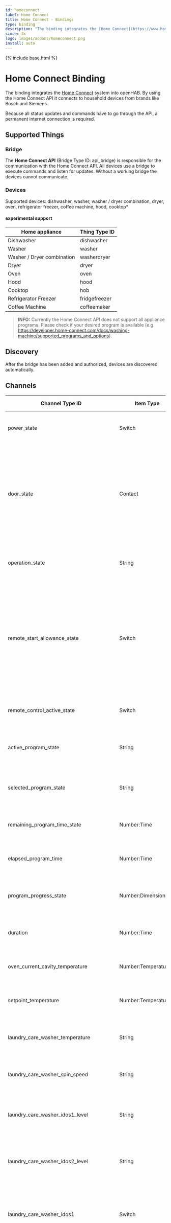 ```yaml
---
id: homeconnect
label: Home Connect
title: Home Connect - Bindings
type: binding
description: "The binding integrates the [Home Connect](https://www.home-connect.com/) system into openHAB."
since: 3x
logo: images/addons/homeconnect.png
install: auto
---
```


<!-- Attention authors: Do not edit directly. Please add your changes to the appropriate source repository -->

{% include base.html %}

<AddonLogo />

# Home Connect Binding

The binding integrates the [Home Connect](https://www.home-connect.com/) system into openHAB.
By using the Home Connect API it connects to household devices from brands like Bosch and Siemens.

Because all status updates and commands have to go through the API, a permanent internet connection is required.

## Supported Things

### Bridge

The **Home Connect API** (Bridge Type ID: api_bridge) is responsible for the communication with the Home Connect API. All devices use a bridge to execute commands and listen for updates. Without a working bridge the devices cannot communicate.

### Devices

Supported devices: dishwasher, washer, washer / dryer combination, dryer, oven, refrigerator freezer, coffee machine, hood, cooktop*

#### experimental support

| Home appliance | Thing Type ID |
| --------------- | ------------ |
| Dishwasher | dishwasher |
| Washer | washer |
| Washer / Dryer combination | washerdryer |
| Dryer | dryer |
| Oven | oven |
| Hood | hood |
| Cooktop | hob |
| Refrigerator Freezer | fridgefreezer |
| Coffee Machine | coffeemaker |

> **INFO:** Currently the Home Connect API does not support all appliance programs. Please check if your desired program is available (e.g. <https://developer.home-connect.com/docs/washing-machine/supported_programs_and_options>).

## Discovery

After the bridge has been added and authorized, devices are discovered automatically.

## Channels

| Channel Type ID | Item Type | Read only | Description | Available on thing |
| --------------- | --------- | --------- | ----------- | ------------------ |
| power_state | Switch | false | This setting describes the current power state of the home appliance. | dishwasher, oven, coffeemaker, hood, hob  |
| door_state | Contact | true | This status describes the door state of a home appliance. A status change is either triggered by the user operating the home appliance locally (i.e. opening/closing door) or automatically by the home appliance (i.e. locking the door). | dishwasher, washer, washerdryer, dryer, oven, fridgefreezer |
| operation_state | String | true | This status describes the operation state of the home appliance. | dishwasher, washer, washerdryer, dryer, oven, hood, hob, coffeemaker |
| remote_start_allowance_state | Switch | true  | This status indicates whether the remote program start is enabled. This can happen due to a programmatic change (only disabling), or manually by the user changing the flag locally on the home appliance, or automatically after a certain duration - usually in 24 hours. | dishwasher, washer, washerdryer, dryer, oven, hood, coffeemaker |
| remote_control_active_state | Switch | true  | This status indicates whether the allowance for remote controlling is enabled. | dishwasher, washer, washerdryer, dryer, oven, hood, hob |
| active_program_state | String | true  | This status describes the active program of the home appliance. | dishwasher, washer, washerdryer, dryer, oven, hood, hob, coffeemaker  |
| selected_program_state | String | false | This state describes the selected program of the home appliance. | dishwasher, washer, washerdryer, dryer, oven, hob, coffeemaker |
| remaining_program_time_state | Number:Time | true | This status indicates the remaining program time of the home appliance. | dishwasher, washer, washerdryer, dryer, oven |
| elapsed_program_time | Number:Time | true | This status indicates the elapsed program time of the home appliance. | oven |
| program_progress_state | Number:Dimensionless | true | This status describes the program progress of the home appliance in percent. | dishwasher, washer, washerdryer, dryer, oven, coffeemaker |
| duration | Number:Time | true | This status describes the duration of the program of the home appliance. | oven |
| oven_current_cavity_temperature | Number:Temperature | true | This status describes the current cavity temperature of the home appliance. | oven |
| setpoint_temperature | Number:Temperature | false | This status describes the setpoint/target temperature of the home appliance. | oven |
| laundry_care_washer_temperature | String | false | This status describes the temperature of the washing program of the home appliance. | washer, washerdryer |
| laundry_care_washer_spin_speed | String | false | This status defines the spin speed of a washer program of the home appliance. | washer, washerdryer |
| laundry_care_washer_idos1_level | String | false | This status defines the i-Dos 1 dosing level of a washer program of the home appliance (if appliance supports i-Dos). | washer |
| laundry_care_washer_idos2_level | String | false | This status defines the i-Dos 2 dosing level of a washer program of the home appliance (if appliance supports i-Dos). | washer |
| laundry_care_washer_idos1 | Switch | true | This status indicates whether i-Dos 1 is activated for a washer program of the home appliance. (If appliance supports i-Dos) | washer |
| laundry_care_washer_idos2 | Switch | true | This status indicates whether i-Dos 2 is activated for a washer program of the home appliance. (If appliance supports i-Dos) | washer |
| laundry_care_washer_vario_perfect | String | true | This status defines the vario perfect mode of a washer program of the home appliance. | washer, washerdryer |
| laundry_care_washer_less_ironing | Switch | true | This status indicates whether less ironing is activated for a washer program of the home appliance. | washer, washerdryer |
| laundry_care_washer_pre_wash | Switch | true | This status indicates whether the pre-wash is activated for a washer program of the home appliance. | washer, washerdryer |
| laundry_care_washer_rinse_plus | String | true | This status defines the number of additional rinses of a washer program of the home appliance. | washer, washerdryer |
| laundry_care_washer_rinse_hold | Switch | true | This status indicates whether the spin function is deactivated for a washer program of the home appliance (washing will remain in the water after the last rinse cycle). | washer, washerdryer |
| laundry_care_washer_soak | Switch | true | This status indicates whether the soaking is activated for a washer program of the home appliance. | washer, washerdryer |
| laundry_care_washer_load_recommendation | Number:Mass | true | This channel indicates the maximum laundry load recommended for a program of the home appliance. | washer, washerdryer |
| program_energy | Number:Dimensionless | true | This channel provides the estimated energy required in percentage for a program of the home appliance. | washer, washerdryer |
| program_water | Number:Dimensionless | true | This channel provides the estimated water required in percentage for a program of the home appliance. | washer, washerdryer |
| dryer_drying_target | String | false | This status defines the desired dryness of a program of the home appliance. | dryer, washerdryer |
| setpoint_temperature_refrigerator | Number:Temperature | false | Target temperature of the refrigerator compartment (range depends on appliance - common range 2 to 8°C). | fridgefreezer |
| setpoint_temperature_freezer | Number:Temperature | false | Target temperature of the freezer compartment (range depends on appliance - common range -16 to -24°C). | fridgefreezer |
| super_mode_refrigerator | Switch | false | The setting has no impact on setpoint temperatures but will make the fridge compartment cool to the lowest possible temperature until it is disabled manually by the customer or by the HA because of a timeout. | fridgefreezer |
| super_mode_freezer | Switch | false | This setting has no impact on setpoint temperatures but will make the freezer compartment cool to the lowest possible temperature until it is disabled manually by the customer or by the home appliance because of a timeout. | fridgefreezer |
| coffeemaker_drip_tray_full_state | Switch | true | Is coffee maker drip tray full? | coffeemaker |
| coffeemaker_water_tank_empty_state | Switch | true | Is coffee maker water tank empty? | coffeemaker |
| coffeemaker_bean_container_empty_state | Switch | true | Is coffee maker bean container empty? | coffeemaker |
| hood_venting_level | String | true | This option defines the required fan setting of the hood. | hood |
| hood_intensive_level | String | true | This option defines the intensive setting of the hood. | hood |
| hood_program_state | String | false | Adds hood controller actions to the appliance. The following commands are supported: `stop`, `venting1`, `venting2`, `venting3`, `venting4`, `venting5`, `ventingIntensive1`, `ventingIntensive1`, `automatic` and `delayed`. Furthermore it is possible to send raw (Home Connect JSON payload) to the home appliance. | hood |
| basic_actions_state | String | false | Adds basic controller actions to the appliance. The following basic commands are supported: `start` (start current selected program), `stop` (stop current program) and `selected` (show current program information). Furthermore it is possible to send raw (Home Connect JSON payload) to the home appliance. | dishwasher, oven, washer, washerdryer, dryer, coffeemaker |
| functional_light_state | Switch | false | This setting describes the current functional light state of the home appliance. | hood |
| functional_light_brightness_state | Dimmer | false | This setting describes the brightness state of the functional light. | hood |
| ambient_light_state | Switch | false | This setting describes the current ambient light state of the home appliance. | dishwasher, hood |
| ambient_light_brightness_state | Dimmer | false | This setting describes the brightness state of the ambient light. _INFO: Please note that the brightness can't be set if the ambient light color is set to `CustomColor`._ | dishwasher, hood |
| ambient_light_color_state | String | false | This setting describes the current ambient light color state of the home appliance. | dishwasher, hood |
| ambient_light_custom_color_state | Color | false | This setting describes the custom color state of the ambient light. HSB color commands are supported as well as hex color string e.g. `#11ff00`. _INFO: Please note that the brightness can't be set._ | dishwasher, hood |

## Thing Configuration

### Configuring the **Home Connect API** Bridge

#### 1. Preconditions

1. Please create an account at [Home Connect](https://www.home-connect.com/) and add your physical appliance to your account.
1. Test the connection to your physical appliance via mobile app ([Apple App Store (iOS)](https://itunes.apple.com/de/app/home-connect-app/id901397789?mt=8) or [Google Play Store (Android)](https://play.google.com/store/apps/details?id=com.bshg.homeconnect.android.release)).

#### 2. Create Home Connect developer account

1. Create an account at [https://developer.home-connect.com](https://developer.home-connect.com) and login.
1. Please make sure you've added your associated Home Connect account email at <https://developer.home-connect.com/user/me/edit>. You should fill in your email address, which you use for the official Android or iOS app, at `Default Home Connect User Account for Testing`.
![Screenshot Home Connect profile page](doc/home_connect_profile.png "Screenshot Home Connect profile page")
1. Register / Create an application at [https://developer.home-connect.com/applications](https://developer.home-connect.com/applications)
    - _Application ID_: e.g. `openhab-binding`
    - _OAuth Flow_: Authorization Code Grant Flow
    - _Home Connect User Account for Testing_: the associated user account email from [Home Connect](https://www.home-connect.com/)
       > **WARNING**: Please don't use your developer account username

    - _Redirect URIs_: add your openHAB URL followed by `/homeconnect`
    for example: `http://192.168.178.34:8080/homeconnect` or `https://myhome.domain.com/homeconnect`
    - _One Time Token Mode_: keep unchecked
    - _Proof Key for Code Exchange_: keep unchecked

       > **NOTE**: You might get an error (`403 - Forbidden`) in case you entered a bare IP of your local openHAB instance. In that case, use your instance's hostname instead (e.g. for openhabian `http://openhabian:8080/homeconnect`) and try again.

1. After your application has been created, you should see the _Client ID_ and _Client Secret_ of the application. Please save these for later.

![Screenshot Home Connect application page](doc/home_connect_application.png "Screenshot Home Connect application page")

#### 3. Setup bridge (openHAB UI)

The Home Connect bridge can be configured in the openHAB UI as follows:

1. Go to the Inbox and press the add button
1. Choose `Home Connect Binding`
1. Select `Home Connect API`
1. Setup and save thing
    - **client id:** your application client id
    - **client secret:** your application client secret
    - **simulator:** false
1. Now navigate to the URL (`Redirct URI`) you've added to your Home Connect application in the previous step (2.3). For example `http://192.168.178.80:8080/homeconnect`.
1. Please follow the steps shown to authenticate your binding. You can redo this step every time. For example if you have authentication problems, just start wizard again.
![Screenshot Home Connect wizard page 1](doc/homeconnect_setup_1.png "Screenshot Home Connect wizard page 1")
![Screenshot Home Connect wizard page 2](doc/homeconnect_setup_2.png "Screenshot Home Connect wizard page 2")
![Screenshot Home Connect wizard page 3](doc/homeconnect_setup_3.png "Screenshot Home Connect wizard page 3")
![Screenshot Home Connect wizard page 4](doc/homeconnect_setup_4.png "Screenshot Home Connect wizard page 4")
1. That's it! Now you can use autodiscovery to add devices. Your devices should show up if you start a device scan in the openHAB UI.

## Examples: File based configuration

If you prefer to configure everything via file instead of openHAB UI, here are some examples. In order to get your `haId` you might use the discover feature in UI, copy the appliance's ID and paste it into your `*.things`.

### things/homeconnect.things

```java
Bridge homeconnect:api_bridge:api_bridge_at_home "Home Connect API" [ clientId="1234", clientSecret="1234", simulator=false] {
    // Thing configurations
    Thing dishwasher dishwasher1 "Dishwasher"  [ haId="SIEMENS-HCS02DWH1-6F2FC400C1EA4A" ]
    Thing washer washer1 "Washer"  [ haId="SIEMENS-HCS03WCH1-1F35EC2BE34A0F" ]
    Thing fridgefreezer fridge1 "Fridge Freezer  [ haId="SIEMENS-HCS05FRF1-7B3FA5EB3D885B" ]
    Thing oven oven1 "Oven"  [ haId="BOSCH-HCS01OVN1-2132B6FA25BA21" ]
    Thing dryer dryer1 "Dryer"  [ haId="BOSCH-HCS04DYR1-3921C766AD5BAF" ]
    Thing coffeemaker coffee1 "Coffee machine"  [ haId="BOSCH-HCS06COM1-2140A8821AE7AB" ]
    Thing washerdryer washerdryer1 "Washerdryer"  [ haId="BOSCH-HCS06COM1-2140A8821AE7AB" ]
    Thing fridgefreezer fridgefreezer1 "Fridge/Freezer"  [ haId="BOSCH-HCS06COM1-2140A8821AE7AB" ]
    Thing hood hood1 "Hood"  [ haId="BOSCH-HCS06COM1-2140A8821AE7AB" ]
    Thing hob hob1 "Hob"  [ haId="BOSCH-HCS06COM1-2140A8821AE7AB" ]
}
```

### items/homeconnect.items

The channel parameter uses the following syntax: `homeconnect:<thing type id>:<bridge id>:<thing id>:<channel type id>`. For example: `homeconnect:dishwasher:api_bridge_at_home:dishwasher1:power_state`

```java
// dishwasher
Switch                 Dishwasher_PowerState                              "Power State"                        {channel="homeconnect:dishwasher:api_bridge_at_home:dishwasher1:power_state"}
Contact                Dishwasher_DoorState                               "Door State"                         {channel="homeconnect:dishwasher:api_bridge_at_home:dishwasher1:door_state"}
String                 Dishwasher_OperationState                          "Operation State"                    {channel="homeconnect:dishwasher:api_bridge_at_home:dishwasher1:operation_state"}
Switch                 Dishwasher_RemoteStartAllowanceState               "Remote Start Allowance State"       {channel="homeconnect:dishwasher:api_bridge_at_home:dishwasher1:remote_start_allowance_state"}
Switch                 Dishwasher_RemoteControlActiveState                "Remote Control Activation State"    {channel="homeconnect:dishwasher:api_bridge_at_home:dishwasher1:remote_control_active_state"}
String                 Dishwasher_SelectedProgramState                    "Selected Program"                   {channel="homeconnect:dishwasher:api_bridge_at_home:dishwasher1:selected_program_state"}
String                 Dishwasher_ActiveProgramState                      "Active Program"                     {channel="homeconnect:dishwasher:api_bridge_at_home:dishwasher1:active_program_state"}
Number:Time            Dishwasher_RemainingProgramTimeState               "Remaining Program Time"             {channel="homeconnect:dishwasher:api_bridge_at_home:dishwasher1:remaining_program_time_state"}
Number:Dimensionless   Dishwasher_ProgramProgressState                    "Progress State"                     {channel="homeconnect:dishwasher:api_bridge_at_home:dishwasher1:program_progress_state"}
String                 Dishwasher_BasicActionsState                       "Basic Control"                      {channel="homeconnect:dishwasher:api_bridge_at_home:dishwasher1:basic_actions_state"}

// oven
Switch                 Oven_PowerState                                    "Power State"                        {channel="homeconnect:oven:api_bridge_at_home:oven1:power_state"}
Contact                Oven_DoorState                                     "Door State"                         {channel="homeconnect:oven:api_bridge_at_home:oven1:door_state"}
String                 Oven_OperationState                                "Operation State"                    {channel="homeconnect:oven:api_bridge_at_home:oven1:operation_state"}
Switch                 Oven_RemoteStartAllowanceState                     "Remote Start Allowance State"       {channel="homeconnect:oven:api_bridge_at_home:oven1:remote_start_allowance_state"}
Switch                 Oven_RemoteControlActiveState                      "Remote Control Activation State"    {channel="homeconnect:oven:api_bridge_at_home:oven1:remote_control_active_state"}
String                 Oven_SelectedProgramState                          "Selected Program"                   {channel="homeconnect:oven:api_bridge_at_home:oven1:selected_program_state"}
String                 Oven_ActiveProgramState                            "Active Program"                     {channel="homeconnect:oven:api_bridge_at_home:oven1:active_program_state"}
Number:Time            Oven_RemainingProgramTimeState                     "Remaining Program Time"             {channel="homeconnect:oven:api_bridge_at_home:oven1:remaining_program_time_state"}
Number:Dimensionless   Oven_ProgramProgressState                          "Progress State"                     {channel="homeconnect:oven:api_bridge_at_home:oven1:program_progress_state"}
Number:Time            Oven_ElapsedProgramTime                            "Elapsed Program Time"               {channel="homeconnect:oven:api_bridge_at_home:oven1:elapsed_program_time"}
Number:Time            Oven_Duration                                      "Program Duration"                   {channel="homeconnect:oven:api_bridge_at_home:oven1:duration"}
Number:Temperature     Oven_CurrentCavityTemperature                     "Current Temperature"                {channel="homeconnect:oven:api_bridge_at_home:oven1:oven_current_cavity_temperature"}
Number:Temperature     Oven_SetpointTemperature                          "Set Temperature"                    {channel="homeconnect:oven:api_bridge_at_home:oven1:setpoint_temperature"}
String                 Oven_BasicActionsState                            "Basic Control"                      {channel="homeconnect:oven:api_bridge_at_home:oven1:basic_actions_state"}

// washer
Switch                 Washer_PowerState                                  "Power State"                        {channel="homeconnect:washer:api_bridge_at_home:washer1:power_state"}
Contact                Washer_DoorState                                   "Door State"                         {channel="homeconnect:washer:api_bridge_at_home:washer1:door_state"}
String                 Washer_OperationState                              "Operation State"                    {channel="homeconnect:washer:api_bridge_at_home:washer1:operation_state"}
Switch                 Washer_RemoteStartAllowanceState                   "Remote Start Allowance State"       {channel="homeconnect:washer:api_bridge_at_home:washer1:remote_start_allowance_state"}
Switch                 Washer_RemoteControlActiveState                    "Remote Control Activation State"    {channel="homeconnect:washer:api_bridge_at_home:washer1:remote_control_active_state"}
String                 Washer_SelectedProgramState                        "Selected Program"                   {channel="homeconnect:washer:api_bridge_at_home:washer1:selected_program_state"}
String                 Washer_ActiveProgramState                          "Active Program"                     {channel="homeconnect:washer:api_bridge_at_home:washer1:active_program_state"}
Number:Time            Washer_RemainingProgramTimeState                   "Remaining Program Time"             {channel="homeconnect:washer:api_bridge_at_home:washer1:remaining_program_time_state"}
Number:Dimensionless   Washer_ProgramProgressState                        "Progress State"                     {channel="homeconnect:washer:api_bridge_at_home:washer1:program_progress_state"}
String                 Washer_LaundryCareWasherTemperature             "Temperature"                        {channel="homeconnect:washer:api_bridge_at_home:washer1:laundry_care_washer_temperature"}
String                 Washer_LaundryCareWasherSpinSpeed              "Spin Speed"                         {channel="homeconnect:washer:api_bridge_at_home:washer1:laundry_care_washer_spin_speed"}
String                 Washer_LaundryCareWasherIdos1Level             "i-Dos 1 Level"                      {channel="homeconnect:washer:api_bridge_at_home:washer1:laundry_care_washer_idos1_level"}
String                 Washer_LaundryCareWasherIdos2Level             "i-Dos 2 Level"                      {channel="homeconnect:washer:api_bridge_at_home:washer1:laundry_care_washer_idos2_level"}
Switch                 Washer_LaundryCareWasherIdos1                   "i-Dos 1 State"                      {channel="homeconnect:washer:api_bridge_at_home:washer1:laundry_care_washer_idos1"}
Switch                 Washer_LaundryCareWasherIdos2                   "i-Dos 2 State"                      {channel="homeconnect:washer:api_bridge_at_home:washer1:laundry_care_washer_idos2"}
Switch                 Washer_LaundryCareWasherVarioPerfect           "Vario Perfect State"                {channel="homeconnect:washer:api_bridge_at_home:washer1:laundry_care_washer_vario_perfect"}
Switch                 Washer_LaundryCareWasherLessIroning            "Ironing State"                      {channel="homeconnect:washer:api_bridge_at_home:washer1:laundry_care_washer_less_ironing"}
Switch                 Washer_LaundryCareWasherPreWash                "Prewash State"                      {channel="homeconnect:washer:api_bridge_at_home:washer1:laundry_care_washer_pre_wash"}
Switch                 Washer_LaundryCareWasherRinsePlus              "Amount Aadditional Rinses"           {channel="homeconnect:washer:api_bridge_at_home:washer1:laundry_care_washer_rinse_plus"}
Switch                 Washer_LaundryCareWasherRinseHold              "Spin Hold"                          {channel="homeconnect:washer:api_bridge_at_home:washer1:laundry_care_washer_rinse_hold"}
Switch                 Washer_LaundryCareWasherSoak                    "Soaking State"                      {channel="homeconnect:washer:api_bridge_at_home:washer1:laundry_care_washer_soak"}
Number:Mass            Washer_LaundryCareWasherLoadRecommendation     "Load Recommendation"                {channel="homeconnect:washer:api_bridge_at_home:washer1:laundry_care_washer_load_recommendation"}
Number:Dimensionless   Washer_ProgramEnergy                              "Estimated Energy Consumption"       {channel="homeconnect:washer:api_bridge_at_home:washer1:program_energy"}
Number:Dimensionless   Washer_ProgramWater                               "Estimated Water Consumption"        {channel="homeconnect:washer:api_bridge_at_home:washer1:program_water"}
String                 Washer_BasicActionsState                         "Basic Control"                      {channel="homeconnect:washer:api_bridge_at_home:washer1:basic_actions_state"}

```

## Home Connect Console

The binding comes with a separate user interface, which is reachable through the web browser http(s)://[YOUROPENHAB]:[YOURPORT]/homeconnect (e.g. `http://192.168.178.100:8080/homeconnect`).

Features:

- overview of your bridges and appliances
- send commands to your appliances
- see latest API requests
- see received events from the Home Connect backend
- API request counts

> **INFO**: If you have a problems with your installation, please always provide request and event exports. ![Screenshot Home Connect wizard page 4](doc/export_button.png "Export button")

## How To

### Notification on credential error

To get notified when your Home Connect credentials have been revoked or expired you can use the following rule to get notified.

This can happen if

- your openHAB instance was offline for a longer period or
- new terms weren't accepted or
- a technical problem occurred.

```java
rule "Offline check - Home Connect bridge"
when
    Thing "<thingUID>" changed
then
    val statusInfo = getThingStatusInfo("<thingUID>")
    val status = statusInfo.getStatus()
    val statusDetail = statusInfo.getStatusDetail()

    if ((status !== null) && (statusDetail !== null)) {
        logInfo("api_bridge", "Home Connect bridge status: " + status.toString() + " detail: " + statusDetail.toString())
        if (status.toString() == 'OFFLINE' && statusDetail.toString() == 'CONFIGURATION_PENDING') {
            logError("api_bridge", "Home Connect bridge offline.")
            // send push, email, ...
        }
    }
end
```

### Start program with custom settings

Currently, not all program options of a device are available as items in openHAB. For example, you cannot change the `Fill quantity` of a coffee maker program. If you wish to start a program with a custom setting, you can send a special command to the item of type `basic_actions_state`.

> **INFO**: Only for advanced users. You need to know how to use the `curl` command. Alternatively you you can use the binding UI to trigger the commands.

#### 1. Retrieve "special command" payload

You have a couple options to get the program settings payload.

a) You could have a look at the Home Connect developer documentation (<https://developer.home-connect.com/docs/>) and create the payload on your own.

b) You could have a look at the request logs and extract the payload from there.

1. On the physical device, select your desired program with the appropriate options.
1. Open the appliance section of the binding UI (http(s)://[YOUROPENHAB]:[YOURPORT]/appliances) and click the 'Selected Program' button.
![Screenshot Home Connect wizard page 4](doc/selected_program_1.png "Get selected program")
1. ![Screenshot Home Connect wizard page 4](doc/selected_program_2.png "Get selected program") Copy the JSON payload. In a further step, this payload will be used to start the program.

#### 2. Start program

After you've extracted the desired program command, you can start your program via openHAB rule or through a `curl` command.

##### in rule

_Example rule:_

```java
rule "trigger program"
when
    Time cron "0 32 13 ? * * *"
then
    homeconnect_CoffeeMaker_BOSCH_HCS06COM1_B95E5103934D_basic_actions_state.sendCommand('{"data":{"key":"ConsumerProducts.CoffeeMaker.Program.Beverage.EspressoMacchiato","options":[{"key":"ConsumerProducts.CoffeeMaker.Option.CoffeeTemperature","value":"ConsumerProducts.CoffeeMaker.EnumType.CoffeeTemperature.94C","unit":"enum"},{"key":"ConsumerProducts.CoffeeMaker.Option.BeanAmount","value":"ConsumerProducts.CoffeeMaker.EnumType.BeanAmount.Mild","unit":"enum"},{"key":"ConsumerProducts.CoffeeMaker.Option.FillQuantity","value":60,"unit":"ml"}]}}')
end
```

Please replace `homeconnect_CoffeeMaker_BOSCH_HCS06COM1_B95E5103934D_basic_actions_state` with your item name (of channel type `basic_actions_state`).

##### via curl

_Example command:_

```shell
curl -X POST --header "Content-Type: text/plain" --header "Accept: application/json" -d '{"data":{"key":"ConsumerProducts.CoffeeMaker.Program.Beverage.EspressoMacchiato","options":[{"key":"ConsumerProducts.CoffeeMaker.Option.CoffeeTemperature","value":"ConsumerProducts.CoffeeMaker.EnumType.CoffeeTemperature.94C","unit":"enum"},{"key":"ConsumerProducts.CoffeeMaker.Option.BeanAmount","value":"ConsumerProducts.CoffeeMaker.EnumType.BeanAmount.Mild","unit":"enum"},{"key":"ConsumerProducts.CoffeeMaker.Option.FillQuantity","value":60,"unit":"ml"}]}}' "http://localhost:8080/rest/items/homeconnect_CoffeeMaker_BOSCH_HCS06COM1_B95E5103934D_basic_actions_state"
```

Please replace `homeconnect_CoffeeMaker_BOSCH_HCS06COM1_B95E5103934D_basic_actions_state` with your item name (of channel type `basic_actions_state`).

### How to avoid having to re-authorize the bridge after a new openHAB installation

OAuth is storing data in two files: your access tokens in the file `userdata/jsondb/StorageHandler.For.OAuthClientService.json` and the encryption/decryption key in the file `userdata/config/SymmetricKeyCipher.config`.
Consider backing up and restoring these two files when installing a new openHAB server from scratch.
Otherwise, all you need to do is re-authorize your bridge.

## FAQ

### I can't switch remote start to on.

The channel of type `remote_start_allowance_state` is read only. You can only enable it directly on the physical appliance.

### In case of error...

Please check log UI (http(s)://[YOUROPENHAB]:[YOURPORT]/homeconnect) and ask for help in the community forum or on github. Please provide request and event exports.
 ![Screenshot Home Connect wizard page 4](doc/export_button.png "Export button")

### Rate limit reached

The Home Connect API enforces rate [limits](https://developer.home-connect.com/docs/general/ratelimiting). If you have a lot of `429` response codes in your request log section (http(s)://[YOUROPENHAB]:[YOURPORT]/homeconnect/log/requests), please check the error response.

### Error message 'Program not supported', 'Unsupported operation' or 'SDK.Error.UnsupportedOption'

Not all appliance programs and program options are supported by the Home Connect API. Unfortunately you can't use them. You will see error messages like the following in the binding UI (request log):

```json
{
  "error": {
    "key": "SDK.Error.UnsupportedProgram",
    "description": "Unsupported operation: LaundryCare.Washer.Program.Cotton.CottonEco"
  }
}
```

```json
{
  "error": {
    "key": "SDK.Error.UnsupportedProgram",
    "description": "Program not supported"
  }
}
```

### How to find the Home Appliance ID (HaID) of my device?

You have two options to find the right HaID of your device.

1. You can use the openHAB UI and start a scan. ![Screenshot openHAB UI Scan for new devices](doc/ui-scan-for-haid.png "Scan")
1. You can use Home Connect binding UI. Please have a look at the first API request. ![Screenshot Home Connect Binding UI](doc/binding-ui-haid.png "First request")
